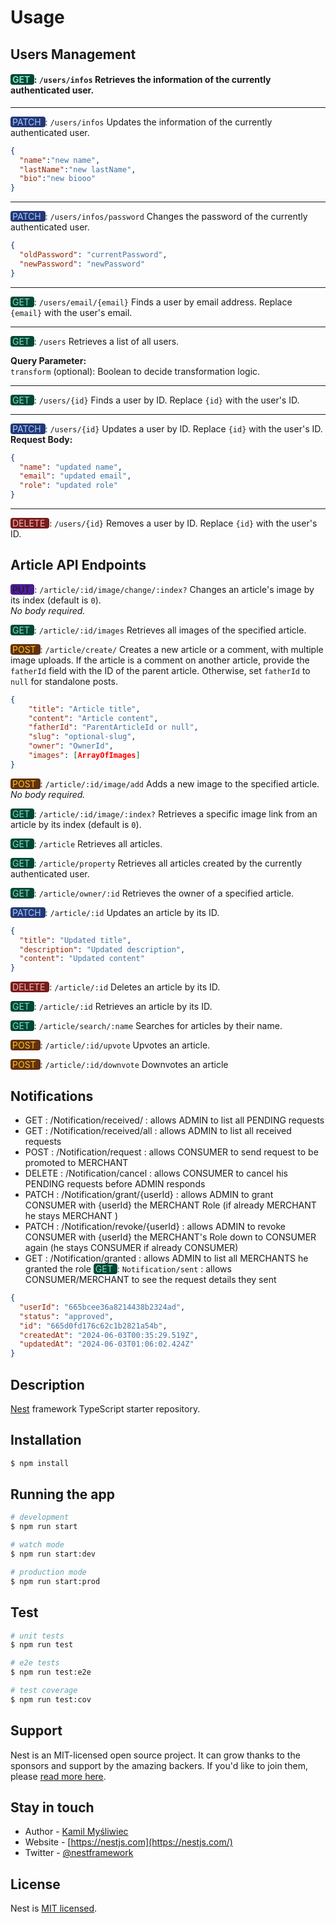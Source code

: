 



# Usage

## Users Management 

#### <get> GET </get> : `/users/infos`  Retrieves the information of the currently authenticated user.

---
<patch> PATCH </patch> : `/users/infos` Updates the information of the currently authenticated user.  

```json
{
  "name":"new name",
  "lastName":"new lastName",
  "bio":"new biooo"
}

```
---
<patch> PATCH </patch> : `/users/infos/password` Changes the password of the currently authenticated user.


```json
{
  "oldPassword": "currentPassword",
  "newPassword": "newPassword"
}
```


---

<get> GET </get> : `/users/email/{email}` Finds a user by email address. Replace `{email}` with the user's email.

---

<get> GET </get> : `/users` Retrieves a list of all users.

**Query Parameter:**  
`transform` (optional): Boolean to decide transformation logic.


---

<get> GET </get> : `/users/{id}` Finds a user by ID. Replace `{id}` with the user's ID.

---

<patch> PATCH </patch> : `/users/{id}` Updates a user by ID. Replace `{id}` with the user's ID.
**Request Body:** 

```json
{
  "name": "updated name",
  "email": "updated email",
  "role": "updated role"
}
```


---

<delete> DELETE </delete> :  `/users/{id}` Removes a user by ID. Replace `{id}` with the user's ID.



## Article API Endpoints

<put> PUT </put>: `/article/:id/image/change/:index?` Changes an article's image by its index (default is `0`).  
*No body required.*

<get> GET </get>: `/article/:id/images` Retrieves all images of the specified article.  

<post> POST </post>: `/article/create/` Creates a new article or a comment, with multiple image uploads. If the article is a comment on another article, provide the `fatherId` field with the ID of the parent article. Otherwise, set `fatherId` to `null` for standalone posts.  
```json
{
    "title": "Article title",
    "content": "Article content",
    "fatherId": "ParentArticleId or null",
    "slug": "optional-slug",
    "owner": "OwnerId",
    "images": [ArrayOfImages]
}
```
<post> POST </post>: `/article/:id/image/add` Adds a new image to the specified article.
*No body required.*
 
<get> GET </get>: `/article/:id/image/:index?` Retrieves a specific image link from an article by its index (default is `0`).
 
<get> GET </get>: `/article` Retrieves all articles.
 
<get> GET </get>: `/article/property` Retrieves all articles created by the currently authenticated user.
 
<get> GET </get>: `/article/owner/:id` Retrieves the owner of a specified article.
 
<patch> PATCH </patch>: `/article/:id` Updates an article by its ID.


```json
{
  "title": "Updated title",
  "description": "Updated description",
  "content": "Updated content"
}
```
 
<delete> DELETE </delete>: `/article/:id` Deletes an article by its ID.
 
<get> GET </get> : `/article/:id` Retrieves an article by its ID.
 
<get> GET </get> : `/article/search/:name` Searches for articles by their name.
 
<post> POST </post> : `/article/:id/upvote` Upvotes an article.
 
<post> POST </post> : `/article/:id/downvote` Downvotes an article

## Notifications 



- GET : /Notification/received/ : allows ADMIN to list all PENDING requests
- GET : /Notification/received/all : allows ADMIN to list all received requests
- POST : /Notification/request : allows CONSUMER to send request to be promoted to MERCHANT
- DELETE : /Notification/cancel : allows CONSUMER to cancel his PENDING requests before ADMIN responds
- PATCH : /Notification/grant/{userId} : allows ADMIN to grant CONSUMER with {userId} the MERCHANT Role (if already MERCHANT
  he
  stays MERCHANT )
- PATCH : /Notification/revoke/{userId} : allows ADMIN to revoke CONSUMER with {userId} the MERCHANT's Role down to CONSUMER
  again (he stays CONSUMER if already CONSUMER)
- GET : /Notification/granted : allows ADMIN to list all MERCHANTS he granted the role
<get>GET </get>: `Notification/sent` : allows CONSUMER/MERCHANT to see the request details they sent

```json  
{
  "userId": "665bcee36a8214438b2324ad",
  "status": "approved",
  "id": "665d0fd176c62c1b2821a54b",
  "createdAt": "2024-06-03T00:35:29.519Z",
  "updatedAt": "2024-06-03T01:06:02.424Z"
}
```
## Description

[Nest](https://github.com/nestjs/nest) framework TypeScript starter repository.

## Installation

```bash
$ npm install
```

## Running the app

```bash
# development
$ npm run start

# watch mode
$ npm run start:dev

# production mode
$ npm run start:prod
```

## Test

```bash
# unit tests
$ npm run test

# e2e tests
$ npm run test:e2e

# test coverage
$ npm run test:cov
```

## Support

Nest is an MIT-licensed open source project. It can grow thanks to the sponsors and support by the amazing backers. If
you'd like to join them, please [read more here](https://docs.nestjs.com/support).

## Stay in touch

- Author - [Kamil Myśliwiec](https://kamilmysliwiec.com)
- Website - [https://nestjs.com](https://nestjs.com/)
- Twitter - [@nestframework](https://twitter.com/nestframework)

## License

Nest is [MIT licensed](LICENSE).
<style>
get { 
 
  background-color :rgb(1, 71, 55) ;
  border-color : rgb(229, 231, 235);
  border-radius : 4px;
  color:  rgb(132, 225, 188);
  border-style: solid;  
  border-width : 0px;
  
  padding-right: 3px;
  padding-left: 3px;

  }
post { 
 
  background-color :rgb(99, 49, 18);
  border-color : rgb(229, 231, 235);
  border-radius : 4px;
  color:  rgb(250, 202, 21) ;
  border-style: solid;  
  border-width : 0px;
  
  padding-right: 3px;
  padding-left: 3px;

  }
patch { 
 
  background-color :rgb(35, 56, 118) ;
  border-color : rgb(229, 231, 235);
  border-radius : 4px;
  color:  rgb(164, 202, 254);
  border-style: solid;  
  border-width : 0px;
  
  padding-right: 3px;
  padding-left: 3px;

  }

delete { 
 
  background-color :rgb(119, 29, 29) ;
  border-color : rgb(229, 231, 235);
  border-radius : 4px;
  color:  rgb(248, 180, 180);
  border-style: solid;  
  border-width : 0px;
  
  padding-right: 3px;
  padding-left: 3px;

  }
put{ 
 
  background-color :rgb(74, 29, 150) ;
  border-color : rgb(229, 231, 235);
  border-radius : 4px;
  color:  rgb(202, 191, 253)
  border-width : 0px;
  
  padding-right: 3px;
  padding-left: 3px;

  }
</style>


<!-- 
<p align="center">
  <a href="http://nestjs.com/" target="blank"><img src="https://nestjs.com/img/logo-small.svg" width="200" alt="Nest Logo" /></a>
</p>

[circleci-image]: https://img.shields.io/circleci/build/github/nestjs/nest/master?token=abc123def456V

[circleci-url]: https://circleci.com/gh/nestjs/nest

  <p align="center">A progressive <a href="http://nodejs.org" target="_blank">Node.js</a> framework for building efficient and scalable server-side applications.</p>
    <p align="center">
<a href="https://www.npmjs.com/~nestjscore" target="_blank"><img src="https://img.shields.io/npm/v/@nestjs/core.svg" alt="NPM Version" /></a>
<a href="https://www.npmjs.com/~nestjscore" target="_blank"><img src="https://img.shields.io/npm/l/@nestjs/core.svg" alt="Package License" /></a>
<a href="https://www.npmjs.com/~nestjscore" target="_blank"><img src="https://img.shields.io/npm/dm/@nestjs/common.svg" alt="NPM Downloads" /></a>
<a href="https://circleci.com/gh/nestjs/nest" target="_blank"><img src="https://img.shields.io/circleci/build/github/nestjs/nest/master" alt="CircleCI" /></a>
<a href="https://coveralls.io/github/nestjs/nest?branch=master" target="_blank"><img src="https://coveralls.io/repos/github/nestjs/nest/badge.svg?branch=master#9" alt="Coverage" /></a>
<a href="https://discord.gg/G7Qnnhy" target="_blank"><img src="https://img.shields.io/badge/discord-online-brightgreen.svg" alt="Discord"/></a>
<a href="https://opencollective.com/nest#backer" target="_blank"><img src="https://opencollective.com/nest/backers/badge.svg" alt="Backers on Open Collective" /></a>
<a href="https://opencollective.com/nest#sponsor" target="_blank"><img src="https://opencollective.com/nest/sponsors/badge.svg" alt="Sponsors on Open Collective" /></a>
  <a href="https://paypal.me/kamilmysliwiec" target="_blank"><img src="https://img.shields.io/badge/Donate-PayPal-ff3f59.svg"/></a>
    <a href="https://opencollective.com/nest#sponsor"  target="_blank"><img src="https://img.shields.io/badge/Support%20us-Open%20Collective-41B883.svg" alt="Support us"></a>
  <a href="https://twitter.com/nestframework" target="_blank"><img src="https://img.shields.io/twitter/follow/nestframework.svg?style=social&label=Follow"></a>
</p>
  <!--[![Backers on Open Collective](https://opencollective.com/nest/backers/badge.svg)](https://opencollective.com/nest#backer)
  [![Sponsors on Open Collective](https://opencollective.com/nest/sponsors/badge.svg)](https://opencollective.com/nest#sponsor)-->